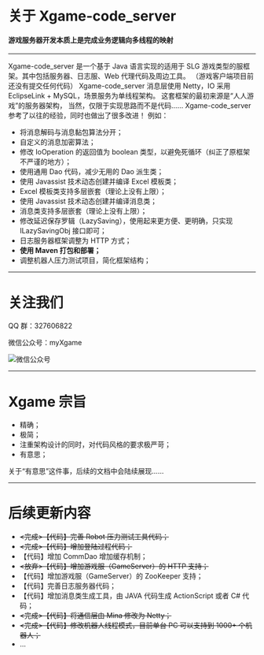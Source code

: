 关于 Xgame-code_server
====
#### 游戏服务器开发本质上是完成业务逻辑向多线程的映射
----

Xgame-code_server 是一个基于 Java 语言实现的适用于 SLG 游戏类型的服框架。其中包括服务器、日志服、Web 代理代码及周边工具。
（游戏客户端项目前还没有提交任何代码）
Xgame-code_server 消息层使用 Netty，IO 采用 EclipseLink + MySQL，场景服务为单线程架构。
这套框架的最初来源是“人人游戏”的服务器架构，
当然，仅限于实现思路而不是代码……
Xgame-code_server 参考了以往的经验，同时也做出了很多改进！
例如：

- 将消息解码与消息黏包算法分开；
- 自定义的消息加密算法；
- 修改 IoOperation 的返回值为 boolean 类型，以避免死循环（纠正了原框架不严谨的地方）；
- 使用通用 Dao 代码，减少无用的 Dao 派生类；
- 使用 Javassist 技术动态创建并编译 Excel 模板类；
- Excel 模板类支持多层嵌套（理论上没有上限）；
- 使用 Javassist 技术动态创建并编译消息类；
- 消息类支持多层嵌套（理论上没有上限）；
- 修改延迟保存罗辑（LazySaving），使用起来更方便、更明确，只实现 ILazySavingObj 接口即可；
- 日志服务器框架调整为 HTTP 方式；
- **使用 Maven 打包和部署；**
- 调整机器人压力测试项目，简化框架结构；

----

# 关注我们

QQ 群：327606822

微信公众号：myXgame

![微信公众号](WeiXinGongZhongHao.jpg "myXgame")

----

# Xgame 宗旨

- 精确；
- 极简；
- 注重架构设计的同时，对代码风格的要求极严苛；
- 有意思；

关于“有意思”这件事，后续的文档中会陆续展现……

----

# 后续更新内容

- ~~<完成>【代码】完善 Robot 压力测试工具代码；~~
- ~~<完成>【代码】增加登陆过程代码；~~
- 【代码】增加 CommDao 增加缓存机制；
- ~~<放弃>【代码】增加游戏服（GameServer）的 HTTP 支持；~~
- 【代码】增加游戏服（GameServer）的 ZooKeeper 支持；
- 【代码】完善日志服务器代码；
- 【代码】增加消息类生成工具，由 JAVA 代码生成 ActionScript 或者 C# 代码；
- ~~<完成>【代码】将通信层由 Mina 修改为 Netty；~~
- ~~<完成>【代码】修改机器人线程模式，目前单台 PC 可以支持到 1000+ 个机器人；~~
- ...
